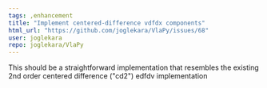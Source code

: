 ```yaml
---
tags: ,enhancement
title: "Implement centered-difference vdfdx components"
html_url: "https://github.com/joglekara/VlaPy/issues/68"
user: joglekara
repo: joglekara/VlaPy
---
```


This should be a straightforward implementation that resembles the existing 2nd order centered difference ("cd2") edfdv implementation